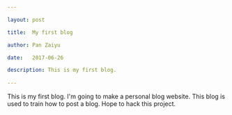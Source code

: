 ```yaml
---

layout: post

title:  My first blog

author: Pan Zaiyu

date:   2017-06-26

description: This is my first blog.
    
---
```


This is my first blog. I'm going to make a personal blog website. This blog is used to train how to post a blog.
Hope to hack this project.